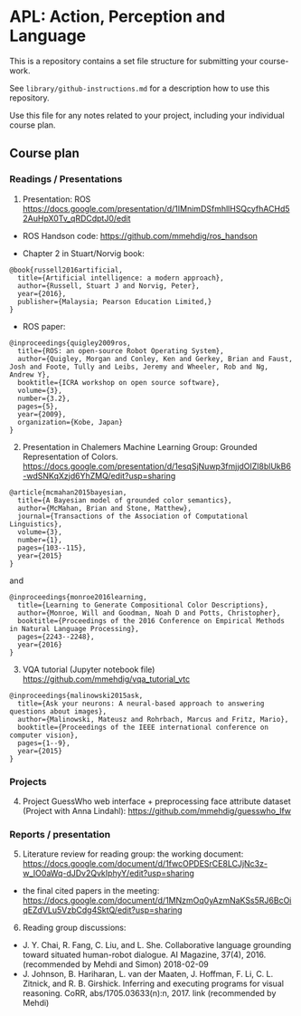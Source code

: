 # APL: Action, Perception and Language

This is a repository contains a set file structure for submitting your course-work.

See `library/github-instructions.md` for a description how to use this repository.

Use this file for any notes related to your project, including your individual course plan.


## Course plan

### Readings / Presentations
1. Presentation: ROS
https://docs.google.com/presentation/d/1IMnimDSfmhllHSQcyfhACHd52AuHpX0Tv_qRDCdptJ0/edit

- ROS Handson code:
https://github.com/mmehdig/ros_handson

- Chapter 2 in Stuart/Norvig book:
```
@book{russell2016artificial,
  title={Artificial intelligence: a modern approach},
  author={Russell, Stuart J and Norvig, Peter},
  year={2016},
  publisher={Malaysia; Pearson Education Limited,}
}
```

- ROS paper:
```
@inproceedings{quigley2009ros,
  title={ROS: an open-source Robot Operating System},
  author={Quigley, Morgan and Conley, Ken and Gerkey, Brian and Faust, Josh and Foote, Tully and Leibs, Jeremy and Wheeler, Rob and Ng, Andrew Y},
  booktitle={ICRA workshop on open source software},
  volume={3},
  number={3.2},
  pages={5},
  year={2009},
  organization={Kobe, Japan}
}
```


2. Presentation in Chalemers Machine Learning Group: Grounded Representation of Colors.
https://docs.google.com/presentation/d/1esqSjNuwp3fmjjdOIZl8blUkB6-wdSNKqXzjd6YhZMQ/edit?usp=sharing

```
@article{mcmahan2015bayesian,
  title={A Bayesian model of grounded color semantics},
  author={McMahan, Brian and Stone, Matthew},
  journal={Transactions of the Association of Computational Linguistics},
  volume={3},
  number={1},
  pages={103--115},
  year={2015}
}
```
and 
```
@inproceedings{monroe2016learning,
  title={Learning to Generate Compositional Color Descriptions},
  author={Monroe, Will and Goodman, Noah D and Potts, Christopher},
  booktitle={Proceedings of the 2016 Conference on Empirical Methods in Natural Language Processing},
  pages={2243--2248},
  year={2016}
}
```

3. VQA tutorial (Jupyter notebook file)
https://github.com/mmehdig/vqa_tutorial_vtc

```
@inproceedings{malinowski2015ask,
  title={Ask your neurons: A neural-based approach to answering questions about images},
  author={Malinowski, Mateusz and Rohrbach, Marcus and Fritz, Mario},
  booktitle={Proceedings of the IEEE international conference on computer vision},
  pages={1--9},
  year={2015}
}
```

### Projects

4. Project GuessWho web interface + preprocessing face attribute dataset (Project with Anna Lindahl):
https://github.com/mmehdig/guesswho_lfw

### Reports / presentation
5. Literature review for reading group:
the working document:
https://docs.google.com/document/d/1fwcOPDESrCE8LCJjNc3z-w_IO0aWq-dJDv2QvkIphyY/edit?usp=sharing

- the final cited papers in the meeting:
https://docs.google.com/document/d/1MNzmOq0yAzmNaKSs5RJ6BcOiqEZdVLu5VzbCdg4SktQ/edit?usp=sharing

6. Reading group discussions:
  * J. Y. Chai, R. Fang, C. Liu, and L. She. Collaborative language grounding toward situated human-robot dialogue. AI Magazine, 37(4), 2016. (recommended by Mehdi and Simon) 2018-02-09
  * J. Johnson, B. Hariharan, L. van der Maaten, J. Hoffman, F. Li, C. L. Zitnick, and R. B. Girshick. Inferring and executing programs for visual reasoning. CoRR, abs/1705.03633(n):n, 2017. link (recommended by Mehdi)
